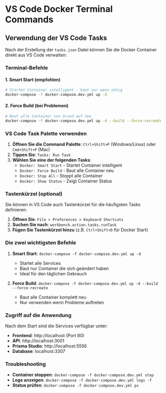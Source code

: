 # VS Code Docker Terminal Commands

## Verwendung der VS Code Tasks

Nach der Erstellung der `tasks.json` Datei können Sie die Docker Container direkt aus VS Code verwalten:

### Terminal-Befehle

#### 1. Smart Start (empfohlen)
```bash
# Startet Container intelligent - baut nur wenn nötig
docker-compose -f docker-compose.dev.yml up -d
```

#### 2. Force Build (bei Problemen)
```bash
# Baut alle Container von Grund auf neu
docker-compose -f docker-compose.dev.yml up -d --build --force-recreate
```

### VS Code Task Palette verwenden

1. **Öffnen Sie die Command Palette**: `Ctrl+Shift+P` (Windows/Linux) oder `Cmd+Shift+P` (Mac)
2. **Tippen Sie**: `Tasks: Run Task`
3. **Wählen Sie eine der folgenden Tasks**:
   - `Docker: Smart Start` - Startet Container intelligent
   - `Docker: Force Build` - Baut alle Container neu
   - `Docker: Stop All` - Stoppt alle Container
   - `Docker: Show Status` - Zeigt Container Status

### Tastenkürzel (optional)

Sie können in VS Code auch Tastenkürzel für die häufigsten Tasks definieren:

1. **Öffnen Sie**: `File > Preferences > Keyboard Shortcuts`
2. **Suchen Sie nach**: `workbench.action.tasks.runTask`
3. **Fügen Sie Tastenkürzel hinzu** (z.B. `Ctrl+Shift+D` für Docker Start)

### Die zwei wichtigsten Befehle

1. **Smart Start**: `docker-compose -f docker-compose.dev.yml up -d`
   - Startet alle Services
   - Baut nur Container die sich geändert haben
   - Ideal für den täglichen Gebrauch

2. **Force Build**: `docker-compose -f docker-compose.dev.yml up -d --build --force-recreate`
   - Baut alle Container komplett neu
   - Nur verwenden wenn Probleme auftreten

### Zugriff auf die Anwendung

Nach dem Start sind die Services verfügbar unter:
- **Frontend**: http://localhost (Port 80)
- **API**: http://localhost:3001
- **Prisma Studio**: http://localhost:5556
- **Database**: localhost:3307

### Troubleshooting

- **Container stoppen**: `docker-compose -f docker-compose.dev.yml stop`
- **Logs anzeigen**: `docker-compose -f docker-compose.dev.yml logs -f`
- **Status prüfen**: `docker-compose -f docker-compose.dev.yml ps`
